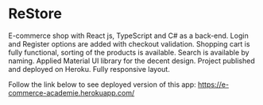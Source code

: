 # ReStore

E-commerce shop with React js, TypeScript and C# as a back-end.
Login and Register options are added with checkout validation.
Shopping cart is fully functional, sorting of the products is available.
Search is available by naming.
Applied Material UI library for the decent design.
Project published and deployed on Heroku.
Fully responsive layout. 

Follow the link below to see deployed version of this app: https://e-commerce-academie.herokuapp.com/
